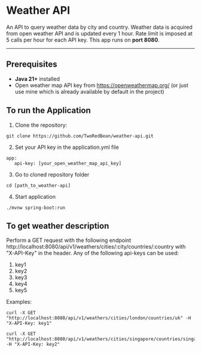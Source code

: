 # Weather API

An API to query weather data by city and country. Weather data is acquired from open weather API and is updated every 1 hour. Rate limit is imposed at 5 calls per hour for each API key. This app runs on **port 8080**.

---


## Prerequisites
- **Java 21+** installed
- Open weather map API key from https://openweathermap.org/ (or just use mine which is already available by default in the project)

## To run the Application
1. Clone the repository:
```
git clone https://github.com/TwoRedBean/weather-api.git
```
2. Set your API key in the application.yml file
```
app:
   api-key: [your_open_weather_map_api_key]
```
3. Go to cloned repository folder
```
cd [path_to_weather-api]
```
4. Start application
```
./mvnw spring-boot:run
```

## To get weather description
Perform a GET request with the following endpoint http://localhost:8080/api/v1/weathers/cities/:city/countries/:country with "X-API-Key" in the header. Any of the following api-keys can be used:
1. key1
2. key2
3. key3
4. key4
5. key5

Examples:
```
curl -X GET "http://localhost:8080/api/v1/weathers/cities/london/countries/uk" -H "X-API-Key: key1"
```
```
curl -X GET "http://localhost:8080/api/v1/weathers/cities/singapore/countries/singapore" -H "X-API-Key: key2"
```